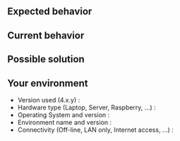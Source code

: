 <!--- Provide a general summary of the issue in the title above -->


## Expected behavior
<!--- Describing a bug ? Tell us what should happen -->
<!--- Suggesting a change or an improvement ? Tell us how it should work -->


## Current behavior
<!--- Describing a bug ? Tell us what happens instead of the expected behavior -->
<!--- Suggesting a change or an improvement ? Explain the difference from current behavior -->


## Possible solution
<!--- Not obligatory, but suggest a fix or a reason for the bug, -->
<!--- or ideas how to implement the addition or change -->


## Your environment
<!--- Include as many relevant details about the environment you experienced the bug in -->
* Version used (4.x.y) : 
* Hardware type (Laptop, Server, Raspberry, ...) : 
* Operating System and version : 
* Environment name and version : 
* Connectivity (Off-line, LAN only, Internet access, ...) : 
